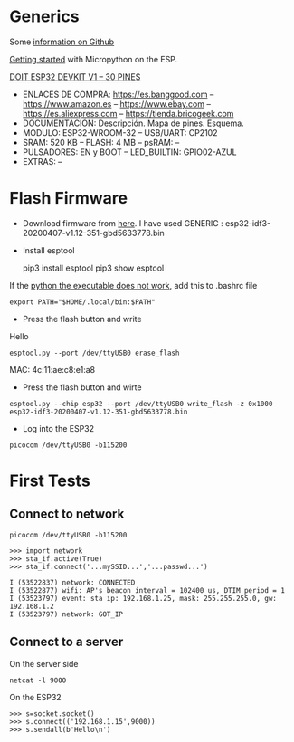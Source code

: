 # Generics

Some [information on Github](https://github.com/espressif/arduino-esp32/issues/544)

[Getting started](https://docs.micropython.org/en/latest/esp32/tutorial/intro.html) with Micropython on the ESP.




[DOIT ESP32 DEVKIT V1 – 30 PINES](https://www.esploradores.com/eligiendo_una_placa_esp32/)

*    ENLACES DE COMPRA: https://es.banggood.com   –  https://www.amazon.es  –  https://www.ebay.com   –  https://es.aliexpress.com –  https://tienda.bricogeek.com
*    DOCUMENTACIÓN: Descripción. Mapa de pines. Esquema.
*    MODULO: ESP32-WROOM-32 – USB/UART: CP2102
*    SRAM: 520 KB – FLASH: 4 MB – psRAM: –
*    PULSADORES: EN y BOOT  – LED_BUILTIN: GPIO02-AZUL
*    EXTRAS: –

# Flash Firmware

* Download firmware from [here](https://micropython.org/download#esp32). I have used GENERIC : esp32-idf3-20200407-v1.12-351-gbd5633778.bin

* Install esptool

   pip3 install esptool
   pip3 show esptool

If the [python the executable does not work](https://stackoverflow.com/questions/35898734/pip-installs-packages-successfully-but-executables-not-found-from-command-line/35899029), add this to .bashrc file

`export PATH="$HOME/.local/bin:$PATH"`
    
* Press the flash button and write

Hello

`esptool.py --port /dev/ttyUSB0 erase_flash`
 
 MAC: 4c:11:ae:c8:e1:a8

* Press the flash button and wirte

`esptool.py --chip esp32 --port /dev/ttyUSB0 write_flash -z 0x1000 esp32-idf3-20200407-v1.12-351-gbd5633778.bin`

* Log into the ESP32

`picocom /dev/ttyUSB0 -b115200`

# First Tests

## Connect to network
```
picocom /dev/ttyUSB0 -b115200

>>> import network
>>> sta_if.active(True)
>>> sta_if.connect('...mySSID...','...passwd...')

I (53522837) network: CONNECTED
I (53522877) wifi: AP's beacon interval = 102400 us, DTIM period = 1
I (53523797) event: sta ip: 192.168.1.25, mask: 255.255.255.0, gw: 192.168.1.2
I (53523797) network: GOT_IP
```
## Connect to a server
On the server side
```
netcat -l 9000
```
On the ESP32
```
>>> s=socket.socket()
>>> s.connect(('192.168.1.15',9000))
>>> s.sendall(b'Hello\n')
```
